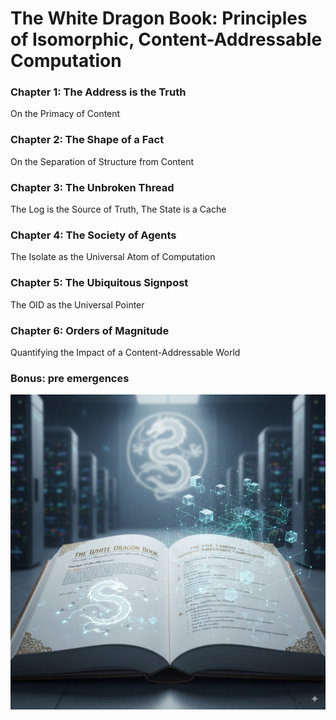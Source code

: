 # The White Dragon Book: Principles of Isomorphic, Content-Addressable Computation

### Chapter 1: The Address is the Truth
On the Primacy of Content
### Chapter 2: The Shape of a Fact
On the Separation of Structure from Content
### Chapter 3: The Unbroken Thread
The Log is the Source of Truth, The State is a Cache
### Chapter 4: The Society of Agents
The Isolate as the Universal Atom of Computation
### Chapter 5: The Ubiquitous Signpost
The OID as the Universal Pointer
###  Chapter 6: Orders of Magnitude
Quantifying the Impact of a Content-Addressable World

###  Bonus: pre emergences


![The White Dragon Book 1st Ed](https://raw.githubusercontent.com/lemanschik/lemanschik/refs/heads/main/book-iterations/dragon/white-dragon-book-Generated%20Image%20September%2006%2C%202025%20-%207_39AM.jpeg)
